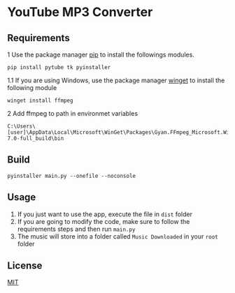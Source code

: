 # YouTube MP3 Converter

## Requirements

1 Use the package manager [pip](https://pip.pypa.io/en/stable/) to install the followings modules.

```
pip install pytube tk pyinstaller
```

1.1 If you are using Windows, use the package manager [winget](https://learn.microsoft.com/es-es/windows/package-manager/winget/) to install the following module
```
winget install ffmpeg
```

2 Add ffmpeg to path in environmet variables
```
C:\Users\[user]\AppData\Local\Microsoft\WinGet\Packages\Gyan.FFmpeg_Microsoft.Winget.Source_8wekyb3d8bbwe\ffmpeg-7.0-full_build\bin
```

## Build
```
pyinstaller main.py --onefile --noconsole
```

## Usage
1. If you just want to use the app, execute the file in ``dist`` folder
2. If you are going to modify the code, make sure to follow the requirements steps and then run ``main.py``
3. The music will store into a folder called ``Music Downloaded`` in your ``root`` folder

## License

[MIT](https://choosealicense.com/licenses/mit/)
